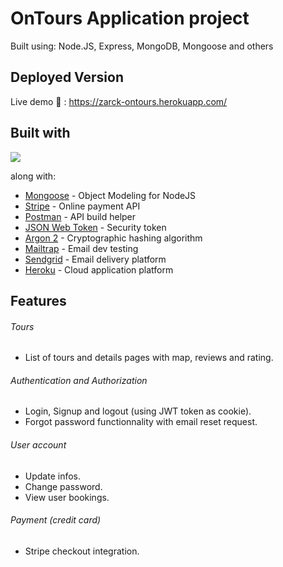 # OnTours Application project

Built using: Node.JS, Express, MongoDB, Mongoose and others

## Deployed Version

Live demo 🤙 : https://zarck-ontours.herokuapp.com/


## Built with

<img src="https://user-images.githubusercontent.com/55784207/116291887-61572980-a795-11eb-83df-f7e2dea40dee.png">

along with:
* [Mongoose](https://mongoosejs.com/) - Object Modeling for NodeJS
* [Stripe](https://stripe.com/) - Online payment API
* [Postman](https://www.getpostman.com/) - API build helper
* [JSON Web Token](https://jwt.io/) - Security token
* [Argon 2](https://argon2.online/) - Cryptographic hashing algorithm
* [Mailtrap](https://mailtrap.io/) - Email dev testing
* [Sendgrid](https://sendgrid.com/) - Email delivery platform
* [Heroku](https://www.heroku.com/) - Cloud application platform


## Features

###### Tours

+ List of tours and details pages with map, reviews and rating.

###### Authentication and Authorization

+ Login, Signup and logout (using JWT token as cookie).
+ Forgot password functionnality with email reset request.

###### User account

+ Update infos.
+ Change password.
+ View user bookings.

###### Payment (credit card)

+ Stripe checkout integration.

